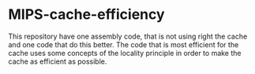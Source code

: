 # MIPS-cache-efficiency

This repository have one assembly code, that is not using right the cache and one code that do this better. The code that is most efficient for the cache uses some concepts of the locality principle in order to make the cache as efficient as possible.

